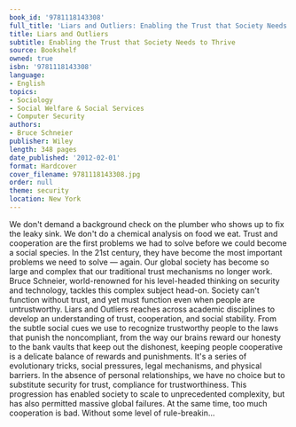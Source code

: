 ```yaml
---
book_id: '9781118143308'
full_title: 'Liars and Outliers: Enabling the Trust that Society Needs to Thrive'
title: Liars and Outliers
subtitle: Enabling the Trust that Society Needs to Thrive
source: Bookshelf
owned: true
isbn: '9781118143308'
language:
- English
topics:
- Sociology
- Social Welfare & Social Services
- Computer Security
authors:
- Bruce Schneier
publisher: Wiley
length: 348 pages
date_published: '2012-02-01'
format: Hardcover
cover_filename: 9781118143308.jpg
order: null
theme: security
location: New York
---
```

We don't demand a background check on the plumber who shows up to fix the leaky sink. We don't do a chemical analysis on food we eat.
Trust and cooperation are the first problems we had to solve before we could become a social species. In the 21st century, they have become the most important problems we need to solve — again. Our global society has become so large and complex that our traditional trust mechanisms no longer work.
Bruce Schneier, world-renowned for his level-headed thinking on security and technology, tackles this complex subject head-on. Society can't function without trust, and yet must function even when people are untrustworthy.
Liars and Outliers reaches across academic disciplines to develop an understanding of trust, cooperation, and social stability. From the subtle social cues we use to recognize trustworthy people to the laws that punish the noncompliant, from the way our brains reward our honesty to the bank vaults that keep out the dishonest, keeping people cooperative is a delicate balance of rewards and punishments. It's a series of evolutionary tricks, social pressures, legal mechanisms, and physical barriers.
In the absence of personal relationships, we have no choice but to substitute security for trust, compliance for trustworthiness. This progression has enabled society to scale to unprecedented complexity, but has also permitted massive global failures.
At the same time, too much cooperation is bad. Without some level of rule-breakin...
